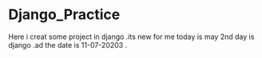 # Django_Practice
Here i creat some project in django .its new for me today is may 2nd day is django .ad the date is  11-07-20203 .
